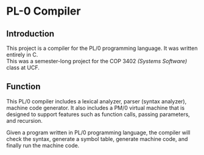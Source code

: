 # PL-0 Compiler

## Introduction
This project is a compiler for the PL/0 programming language. It was written entirely in C.  
This was a semester-long project for the COP 3402 *(Systems Software)* class at UCF.

## Function
This PL/0 compiler includes a lexical analyzer, parser (syntax analyzer), machine code generator. It also includes a PM/0 virtual machine that is designed to support features such as function calls, passing parameters, and recursion.  

Given a program written in PL/0 programming language, the compiler will check the syntax, generate a symbol table, generate machine code, and finally run the machine code.
